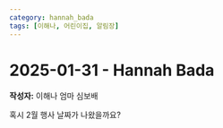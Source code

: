 ```yaml
---
category: hannah_bada
tags: [이해나, 어린이집, 알림장]
---
```


# 2025-01-31 - Hannah Bada

**작성자:** 이해나 엄마 심보배  

혹시 2월 행사 날짜가 나왔을까요?

